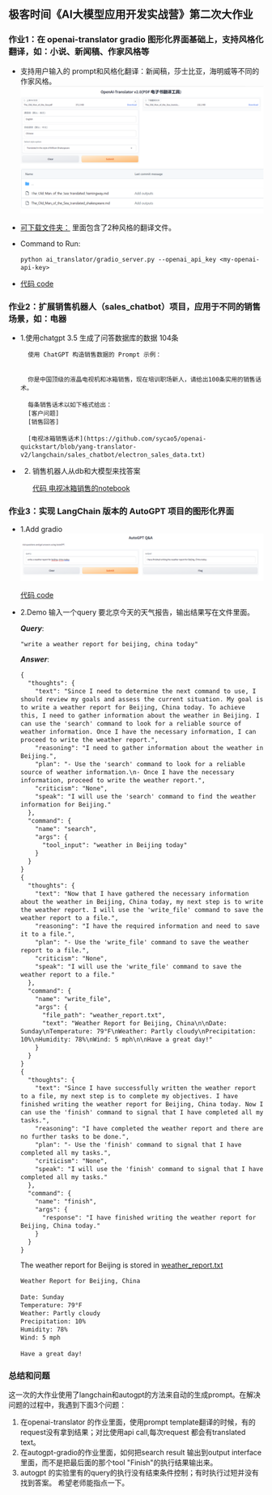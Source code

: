 ## 极客时间《AI大模型应用开发实战营》第二次大作业

### 作业1：在 openai-translator gradio 图形化界面基础上，支持风格化翻译，如：小说、新闻稿、作家风格等

- 支持用户输入的 prompt和风格化翻译：新闻稿，莎士比亚，海明威等不同的作家风格。
![translator-v2-gradio](./homework-images/translatorv2-demo.png)
![translatorv2-outpputs](./homework-images/translatorv2-outputs.png)

- [可下载文件夹：](https://github.com/sycao5/openai-quickstart/tree/yang-translator-v2/langchain/openai-translator/ai_translator/outputs) 里面包含了2种风格的翻译文件。

- Command to Run:
    ```
    python ai_translator/gradio_server.py --openai_api_key <my-openai-api-key>
    ```

- [代码 code](https://github.com/sycao5/openai-quickstart/blob/yang-translator-v2/langchain/openai-translator/ai_translator/gradio_server.py)


### 作业2：扩展销售机器人（sales_chatbot）项目，应用于不同的销售场景，如：电器

- 1.使用chatgpt 3.5 生成了问答数据库的数据 104条

        使用 ChatGPT 构造销售数据的 Prompt 示例：
        
        
        你是中国顶级的液晶电视机和冰箱销售，现在培训职场新人，请给出100条实用的销售话术。
        
        每条销售话术以如下格式给出：
        [客户问题]
        [销售回答]
        
        [电视冰箱销售话术](https://github.com/sycao5/openai-quickstart/blob/yang-translator-v2/langchain/sales_chatbot/electron_sales_data.txt)

- 2. 销售机器人从db和大模型来找答案

        [代码 电视冰箱销售的notebook](https://github.com/sycao5/openai-quickstart/blob/yang-translator-v2/langchain/sales_chatbot/sales_electrons.ipynb)
        

### 作业3：实现 LangChain 版本的 AutoGPT 项目的图形化界面

- 1.Add gradio
![autogpt-ui](./homework-images/autogpt-ui.png)

   [代码 code](https://github.com/sycao5/openai-quickstart/blob/yang-translator-v2/langchain/jupyter/autogpt/main.py)

- 2.Demo
    输入一个query 要北京今天的天气报告，输出结果写在文件里面。

    ***Query***:
    ```
    "write a weather report for beijing, china today"
    ``````
    ***Answer***:
    ```
    {
      "thoughts": {
        "text": "Since I need to determine the next command to use, I should review my goals and assess the current situation. My goal is to write a weather report for Beijing, China today. To achieve this, I need to gather information about the weather in Beijing. I can use the 'search' command to look for a reliable source of weather information. Once I have the necessary information, I can proceed to write the weather report.",
        "reasoning": "I need to gather information about the weather in Beijing.",
        "plan": "- Use the 'search' command to look for a reliable source of weather information.\n- Once I have the necessary information, proceed to write the weather report.",
        "criticism": "None",
        "speak": "I will use the 'search' command to find the weather information for Beijing."
      },
      "command": {
        "name": "search",
        "args": {
          "tool_input": "weather in Beijing today"
        }
      }
    }
    {
      "thoughts": {
        "text": "Now that I have gathered the necessary information about the weather in Beijing, China today, my next step is to write the weather report. I will use the 'write_file' command to save the weather report to a file.",
        "reasoning": "I have the required information and need to save it to a file.",
        "plan": "- Use the 'write_file' command to save the weather report to a file.",
        "criticism": "None",
        "speak": "I will use the 'write_file' command to save the weather report to a file."
      },
      "command": {
        "name": "write_file",
        "args": {
          "file_path": "weather_report.txt",
          "text": "Weather Report for Beijing, China\n\nDate: Sunday\nTemperature: 79°F\nWeather: Partly cloudy\nPrecipitation: 10%\nHumidity: 78%\nWind: 5 mph\n\nHave a great day!"
        }
      }
    }
    {
      "thoughts": {
        "text": "Since I have successfully written the weather report to a file, my next step is to complete my objectives. I have finished writing the weather report for Beijing, China today. Now I can use the 'finish' command to signal that I have completed all my tasks.",
        "reasoning": "I have completed the weather report and there are no further tasks to be done.",      
        "plan": "- Use the 'finish' command to signal that I have completed all my tasks.",
        "criticism": "None",
        "speak": "I will use the 'finish' command to signal that I have completed all my tasks."
      },
      "command": {
        "name": "finish",
        "args": {
          "response": "I have finished writing the weather report for Beijing, China today."
        }
      }
    }
    ```
    
    The weather report for Beijing is stored in [weather_report.txt]()
    ```
    Weather Report for Beijing, China
    
    Date: Sunday
    Temperature: 79°F
    Weather: Partly cloudy
    Precipitation: 10%
    Humidity: 78%
    Wind: 5 mph
    
    Have a great day!
    ```

### 总结和问题

这一次的大作业使用了langchain和autogpt的方法来自动的生成prompt。在解决问题的过程中，我遇到下面3个问题：
1. 在openai-translator 的作业里面，使用prompt template翻译的时候，有的request没有拿到结果；对比使用api call,每次request 都会有translated text。
2. 在autogpt-gradio的作业里面，如何把search result 输出到output interface里面，而不是把最后面的那个tool "Finish"的执行结果输出来。
3. autogpt 的实验里有的query的执行没有结束条件控制；有时执行过短并没有找到答案。
   希望老师能指点一下。

